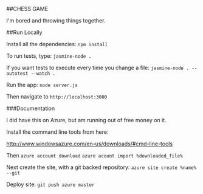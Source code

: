 ##CHESS GAME

I'm bored and throwing things together. 

##Run Locally

Install all the dependencies:
    `npm install`

To run tests, type:
    `jasmine-node .`

If you want tests to execute every time you change a file:
    `jasmine-node . --autotest --watch .`

Run the app:
    `node server.js`

Then navigate to `http://localhost:3000`

###Documentation 

I did have this on Azure, but am running out of free money on it. 

Install the command line tools from here:

http://www.windowsazure.com/en-us/downloads/#cmd-line-tools 

Then
    `azure account download`
    `azure acount import %downloaded_file%`

Next create the site, with a git backed repository:
    `azure site create %name% --git`

Deploy site:
    `git push azure master`

